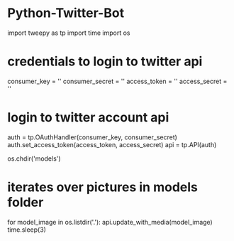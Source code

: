 # Python-Twitter-Bot

import tweepy as tp
import time
import os

# credentials to login to twitter api
consumer_key = ''
consumer_secret = ''
access_token = ''
access_secret = ''

# login to twitter account api
auth = tp.OAuthHandler(consumer_key, consumer_secret)
auth.set_access_token(access_token, access_secret)
api = tp.API(auth)

os.chdir('models')

# iterates over pictures in models folder
for model_image in os.listdir('.'):
    api.update_with_media(model_image)
    time.sleep(3)
